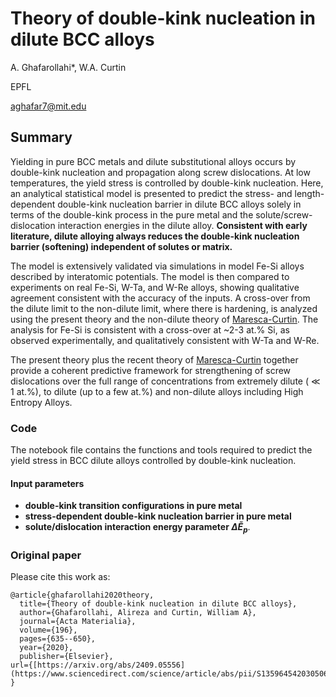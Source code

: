 # Theory of double-kink nucleation in dilute BCC alloys
A. Ghafarollahi*, W.A. Curtin

EPFL

aghafar7@mit.edu

## Summary

Yielding in pure BCC metals and dilute substitutional alloys occurs by double-kink nucleation and propagation along screw dislocations. At low temperatures, the yield stress is controlled by double-kink nucleation. Here, an analytical statistical model is presented to predict the stress- and length-dependent double-kink nucleation barrier in dilute BCC alloys solely in terms of the double-kink process in the pure metal and the solute/screw-dislocation interaction energies in the dilute alloy. __Consistent with early literature, dilute alloying always reduces the double-kink nucleation barrier (softening) independent of solutes or matrix.__ 

The model is extensively validated via simulations in model Fe-Si alloys described by interatomic potentials. The model is then compared to experiments on real Fe-Si, W-Ta, and W-Re alloys, showing qualitative agreement consistent with the accuracy of the inputs. A cross-over from the dilute limit to the non-dilute limit, where there is hardening, is analyzed using the present theory and the non-dilute theory of 
[Maresca-Curtin](https://www.sciencedirect.com/science/article/abs/pii/S1359645419306676). The analysis for Fe-Si is consistent with a cross-over at ~2-3 at.% Si, as observed experimentally, and qualitatively consistent with W-Ta and W-Re. 

The present theory plus the recent theory of [Maresca-Curtin](https://www.sciencedirect.com/science/article/abs/pii/S1359645419306676) together provide a coherent predictive framework for strengthening of screw dislocations over the full range of concentrations from extremely dilute ( ≪  1 at.%), to dilute (up to a few at.%) and non-dilute alloys including High Entropy Alloys.


### Code
The notebook file contains the functions and tools required to predict the yield stress in BCC dilute alloys controlled by double-kink nucleation.

#### Input parameters 
* __double-kink transition configurations in pure metal__
* __stress-dependent double-kink nucleation barrier in pure metal__
* __solute/dislocation interaction energy parameter $\Delta \tilde{E}_{p}$__.



### Original paper

Please cite this work as:
```
@article{ghafarollahi2020theory,
  title={Theory of double-kink nucleation in dilute BCC alloys},
  author={Ghafarollahi, Alireza and Curtin, William A},
  journal={Acta Materialia},
  volume={196},
  pages={635--650},
  year={2020},
  publisher={Elsevier},
url={[https://arxiv.org/abs/2409.05556](https://www.sciencedirect.com/science/article/abs/pii/S1359645420305061)}, 
}
```
